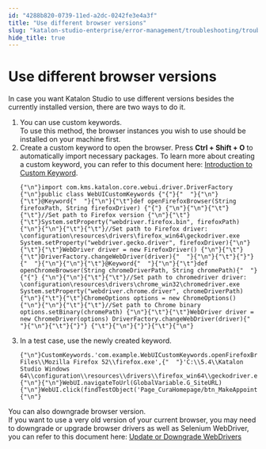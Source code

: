 ```yaml
---
id: "4288b820-0739-11ed-a2dc-0242fe3e4a3f"
title: "Use different browser versions"
slug: "katalon-studio-enterprise/error-management/troubleshooting/troubleshoot-web-automated-testing/use-different-browser-versions"
hide_title: true
---
```


# <a id="troubleshooting-2011" class="anchor_top_offset"/><a id="ariaid-title1" class="anchor_top_offset"/>Use different browser versions

<p xmlns="http://www.w3.org/1999/xhtml" className="shortdesc">In case you want Katalon Studio to use different versions besides the currently installed version, there are two ways to do it.</p> 
<div xmlns="http://www.w3.org/1999/xhtml" className="bodydiv troubleSolution"><section className="section remedy"><ol className="ol steps"><li className="li step stepexpand"><span className="ph cmd">You can use custom keywords.</span><div className="itemgroup info">To use this method, the browser instances you wish to use should be installed on your machine first.</div></li><li className="li step stepexpand"><span className="ph cmd">Create a custom keyword to open the browser. Press <strong className="ph b">Ctrl + Shift + O</strong> to automatically import necessary packages. To learn more about creating a custom keyword, you can refer to this document here: <a className="xref" href="/docs/katalon-studio-enterprise/extend-katalon-studio/custom-keywords/introduction-to-custom-keywords#id_2">Introduction to Custom Keyword</a>.</span><div className="itemgroup stepxmp">
          <pre className="pre codeblock"><code>{"\n"}import com.kms.katalon.core.webui.driver.DriverFactory {"\n"}public class WebUICustomKeywords {"{"}{"  "}{"\n"}{"\t"}@Keyword{"  "}{"\n"}{"\t"}def openFirefoxBrowser(String firefoxPath, String firefoxDriver) {"{"} {"\n"}{"\n"}{"\t"}{"\t"}//Set path to Firefox version {"\n"}{"\t"}{"\t"}System.setProperty("webdriver.firefox.bin", firefoxPath) {"\n"}{"\n"}{"\t"}{"\t"}//Set path to Firefox driver: \configuration\resources\drivers\firefox_win64\geckodriver.exe System.setProperty("webdriver.gecko.driver", firefoxDriver){"\n"}{"\t"}{"\t"}WebDriver driver = new FirefoxDriver() {"\n"}{"\t"}{"\t"}DriverFactory.changeWebDriver(driver){"  "}{"\n"}{"\t"}{"}"}{"  "}{"\n"}{"\n"}{"\t"}@Keyword{"  "}{"\n"}{"\t"}def openChromeBrowser(String chromeDriverPath, String chromePath){"  "}{"{"} {"\n"}{"\n"}{"\t"}{"\t"}//Set path to chromedriver driver: \configuration\resources\drivers\chrome_win32\chromedriver.exe System.setProperty("webdriver.chrome.driver", chromeDriverPath) {"\n"}{"\t"}{"\t"}ChromeOptions options = new ChromeOptions() {"\n"}{"\n"}{"\t"}{"\t"}//Set path to Chrome binary options.setBinary(chromePath) {"\n"}{"\t"}{"\t"}WebDriver driver = new ChromeDriver(options) DriverFactory.changeWebDriver(driver){"  "}{"\n"}{"\t"}{"}"} {"\t"}{"\n"}{"}"}{"\t"}{"\n"}</code></pre>
        </div></li><li className="li step stepexpand"><span className="ph cmd">In a test case, use the newly created keyword.</span><div className="itemgroup stepxmp">
          <pre className="pre codeblock"><code>{"\n"}CustomKeywords.'com.example.WebUICustomKeywords.openFirefoxBrowser'('C:\\Program Files\\Mozilla Firefox 52\\firefox.exe',{"  "}'C:\\5.4\\Katalon Studio Windows 64\\configuration\\resources\\drivers\\firefox_win64\\geckodriver.exe'){"\n"}{"\n"}WebUI.navigateToUrl(GlobalVariable.G_SiteURL) {"\n"}WebUI.click(findTestObject('Page_CuraHomepage/btn_MakeAppointment')){"\n"}</code></pre>
        </div></li></ol></section></div>
<div xmlns="http://www.w3.org/1999/xhtml" className="bodydiv troubleSolution"><section className="section remedy"><div className="li step p"><span className="ph cmd">You can also downgrade browser version.</span><div className="itemgroup info">If you want to use a very old version of your current browser, you may need to downgrade or upgrade browser drivers as well as Selenium WebDriver, you can refer to this document here: <a className="xref" href="/docs/katalon-studio-enterprise/test-design/web-test-design/handle-webdrivers/upgrade-or-downgrade-webdrivers">Update or Downgrade WebDrivers</a></div></div></section></div>
